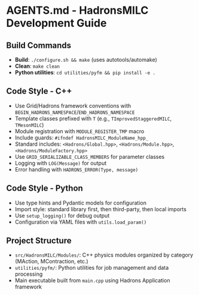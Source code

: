 # AGENTS.md - HadronsMILC Development Guide

## Build Commands
- **Build**: `./configure.sh && make` (uses autotools/automake)
- **Clean**: `make clean`
- **Python utilities**: `cd utilities/pyfm && pip install -e .`

## Code Style - C++
- Use Grid/Hadrons framework conventions with `BEGIN_HADRONS_NAMESPACE`/`END_HADRONS_NAMESPACE`
- Template classes prefixed with `T` (e.g., `TImprovedStaggeredMILC`, `TMesonMILC`)
- Module registration with `MODULE_REGISTER_TMP` macro
- Include guards: `#ifndef HadronsMILC_ModuleName_hpp_`
- Standard includes: `<Hadrons/Global.hpp>`, `<Hadrons/Module.hpp>`, `<Hadrons/ModuleFactory.hpp>`
- Use `GRID_SERIALIZABLE_CLASS_MEMBERS` for parameter classes
- Logging with `LOG(Message)` for output
- Error handling with `HADRONS_ERROR(Type, message)`

## Code Style - Python
- Use type hints and Pydantic models for configuration
- Import style: standard library first, then third-party, then local imports
- Use `setup_logging()` for debug output
- Configuration via YAML files with `utils.load_param()`

## Project Structure
- `src/HadronsMILC/Modules/`: C++ physics modules organized by category (MAction, MContraction, etc.)
- `utilities/pyfm/`: Python utilities for job management and data processing
- Main executable built from `main.cpp` using Hadrons Application framework
